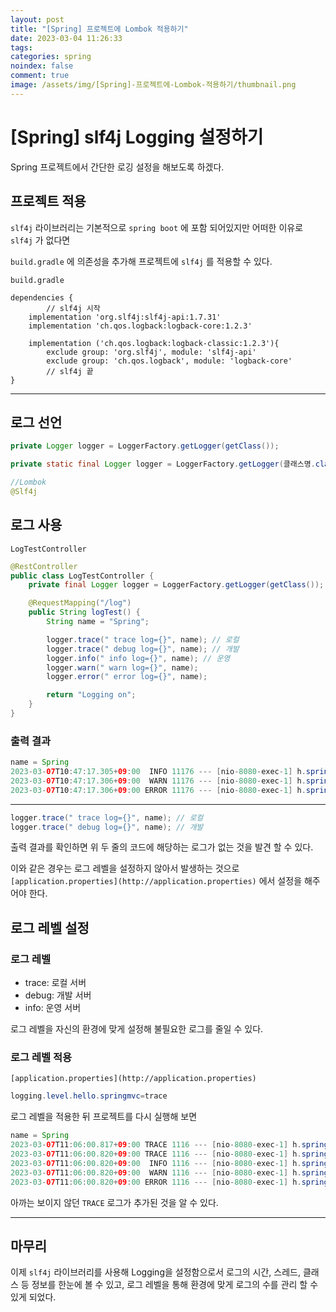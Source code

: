 ```yaml
---
layout: post
title: "[Spring] 프로젝트에 Lombok 적용하기"
date: 2023-03-04 11:26:33
tags:
categories: spring
noindex: false
comment: true
image: /assets/img/[Spring]-프로젝트에-Lombok-적용하기/thumbnail.png
---
```

# [Spring] slf4j Logging 설정하기
Spring 프로젝트에서 간단한 로깅 설정을 해보도록 하겠다.

## 프로젝트 적용

`slf4j` 라이브러리는 기본적으로 `spring boot` 에 포함 되어있지만 어떠한 이유로 `slf4j` 가 없다면

`build.gradle` 에 의존성을 추가해 프로젝트에 `slf4j` 를 적용할 수 있다.

`build.gradle`

```
dependencies {
		// slf4j 시작
    implementation 'org.slf4j:slf4j-api:1.7.31'
    implementation 'ch.qos.logback:logback-core:1.2.3'

    implementation ('ch.qos.logback:logback-classic:1.2.3'){
        exclude group: 'org.slf4j', module: 'slf4j-api'
        exclude group: 'ch.qos.logback', module: 'logback-core'
		// slf4j 끝
}
```

---

## 로그 선언

```java
private Logger logger = LoggerFactory.getLogger(getClass());

private static final Logger logger = LoggerFactory.getLogger(클래스명.class)

//Lombok
@Slf4j
```

## 로그 사용

`LogTestController`

```java
@RestController
public class LogTestController {
    private final Logger logger = LoggerFactory.getLogger(getClass());

    @RequestMapping("/log")
    public String logTest() {
        String name = "Spring";

        logger.trace(" trace log={}", name); // 로컬
        logger.trace(" debug log={}", name); // 개발
        logger.info(" info log={}", name); // 운영
        logger.warn(" warn log={}", name);
        logger.error(" error log={}", name);

        return "Logging on";
    }
}
```

### 출력 결과

```java
name = Spring
2023-03-07T10:47:17.305+09:00  INFO 11176 --- [nio-8080-exec-1] h.springmvc.basic.LogTestController      :  info log=Spring
2023-03-07T10:47:17.306+09:00  WARN 11176 --- [nio-8080-exec-1] h.springmvc.basic.LogTestController      :  warn log=Spring
2023-03-07T10:47:17.306+09:00 ERROR 11176 --- [nio-8080-exec-1] h.springmvc.basic.LogTestController      :  error log=Spring
```

---

```java
logger.trace(" trace log={}", name); // 로컬
logger.trace(" debug log={}", name); // 개발
```

출력 결과를 확인하면 위 두 줄의 코드에 해당하는 로그가 없는 것을 발견 할 수 있다.

이와 같은 경우는 로그 레벨을 설정하지 않아서 발생하는 것으로 `[application.properties](http://application.properties)` 에서 설정을 해주어야 한다.

## 로그 레벨 설정

### 로그 레벨

- trace: 로컬 서버
- debug: 개발 서버
- info: 운영 서버

로그 레벨을 자신의 환경에 맞게 설정해 불필요한 로그를 줄일 수 있다.

### 로그 레벨 적용

 `[application.properties](http://application.properties)` 

```java
logging.level.hello.springmvc=trace
```

로그 레벨을 적용한 뒤 프로젝트를 다시 실행해 보면

```java
name = Spring
2023-03-07T11:06:00.817+09:00 TRACE 1116 --- [nio-8080-exec-1] h.springmvc.basic.LogTestController      :  trace log=Spring
2023-03-07T11:06:00.820+09:00 TRACE 1116 --- [nio-8080-exec-1] h.springmvc.basic.LogTestController      :  debug log=Spring
2023-03-07T11:06:00.820+09:00  INFO 1116 --- [nio-8080-exec-1] h.springmvc.basic.LogTestController      :  info log=Spring
2023-03-07T11:06:00.820+09:00  WARN 1116 --- [nio-8080-exec-1] h.springmvc.basic.LogTestController      :  warn log=Spring
2023-03-07T11:06:00.820+09:00 ERROR 1116 --- [nio-8080-exec-1] h.springmvc.basic.LogTestController      :  error log=Spring
```

아까는 보이지 않던 `TRACE` 로그가 추가된 것을 알 수 있다.

---

## 마무리

이제 `slf4j` 라이브러리를 사용해 Logging을 설정함으로서 로그의 시간, 스레드, 클래스 등 정보를 한눈에 볼 수 있고, 로그 레벨을 통해 환경에 맞게 로그의 수를 관리 할 수 있게 되었다.